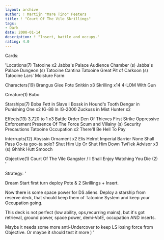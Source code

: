 ```yaml
---
layout: archive
author: ! Martijn "Mare Tino" Peeters
title: ! "Court Of The Vile Skrillings"
tags:
- Dark
date: 2000-01-14
description: ! "Insert, battle and occupy."
rating: 4.0
---
```

Cards: 

'Locations(7)
Tatooine x2
Jabba's Palace Audience Chamber (s)
Jabba's Palace Dungeon (s)
Tatooine Cantina
Tatooine Great Pit of Carkoon (s)
Tatooine Lars' Moisture Farm

Characters(19)
Brangus Glee
Pote Snitkin x3
Skrilling x14
4-LOM With Gun

Creature(1)
Bubo

Starships(7)
Boba Fett in Slave I
Bossk in Hound's Tooth
Dengar in Punishing One x2
IG-88 in IG-2000
Zuckuss in Mist Hunter x2

Effects(13)
3,720 to 1 x3
Battle Order
Den Of Thieves
First Strike
Oppressive Enforcement
Presence Of The Force
Scum and Villainy (s)
Security Precautions
Tatooine Occupation x2
There'll Be Hell To Pay

Interrupts(12)
Abyssin Ornament x2
Elis Helrot
Imperial Barrier
None Shall Pass
Oo-ta goo-ta solo?
Shut Him Up Or Shut Him Down
Twi'lek Advisor x3 (s)
Ghhhk
Hutt Smooch

Objective(1)
Court Of The Vile Gangster / I Shall Enjoy Watching You Die (2) '

Strategy: '

Dream Start first turn deploy Pote & 2 Skrillings + Insert.

Now there is some space power for DS aliens. Deploy a starship from reserve deck, that should keep them of Tatooine System and keep your Occupation going.

This deck is not perfect (low ability, ops,recurring mains), but it's got retrieval, ground power, space power, demi-VotE, occupation AND inserts.

Maybe it needs some more anti-Undercover to keep LS losing force from Objective. Or maybe it should test it more )
'